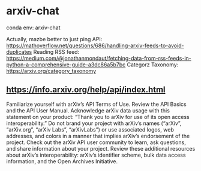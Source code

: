 # arxiv-chat

conda env: arxiv-chat 

Actually, mazbe better to just ping API: https://mathoverflow.net/questions/686/handling-arxiv-feeds-to-avoid-duplicates
Reading RSS feed: https://medium.com/@jonathanmondaut/fetching-data-from-rss-feeds-in-python-a-comprehensive-guide-a3dc86a5b7bc
Categorz Taxonomy: https://arxiv.org/category_taxonomy

## https://info.arxiv.org/help/api/index.html

Familiarize yourself with arXiv’s API Terms of Use.
Review the API Basics and the API User Manual.
Acknowledge arXiv data usage with this statement on your product: “Thank you to arXiv for use of its open access interoperability.”
Do not brand your project with arXiv’s names (“arXiv”, “arXiv.org”, “arXiv Labs”, “arXivLabs”) or use associated logos, web addresses, and colors in a manner that implies arXiv’s endorsement of the project.
Check out the arXiv API user community to learn, ask questions, and share information about your project.
Review these additional resources about arXiv’s interoperability: arXiv’s identifier scheme, bulk data access information, and the Open Archives Initiative.
 
